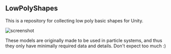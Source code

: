 LowPolyShapes
-------------

This is a repository for collecting low poly basic shapes for Unity.

![screenshot](https://41.media.tumblr.com/a98ca505ca4b6ea4ecdd7879ead8a398/tumblr_nyz2t3zM7D1qio469o1_400.png)

These models are originally made to be used in particle systems, and thus
they only have minimally required data and details. Don't expect too much :)
